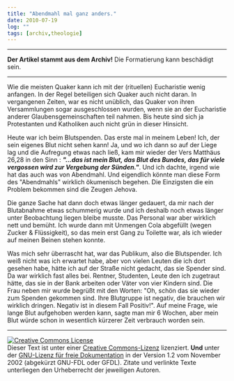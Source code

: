 ```yaml
---
title: "Abendmahl mal ganz anders."
date: 2010-07-19
log: ""
tags: [archiv,theologie]
---
```

<hr><b>Der Artikel stammt aus dem Archiv!</b> Die Formatierung kann beschädigt sein.<hr>

<p>Wie die meisten Quaker kann ich mit der (rituellen) Eucharistie wenig anfangen. In der Regel beteiligen sich Quaker auch nicht daran. In vergangenen Zeiten, war es nicht unüblich, das Quaker von ihren Versammlungen sogar ausgeschlossen wurden, wenn sie an der Eucharistie anderer Glaubensgemeinschaften teil nahmen.  Bis heute sind sich ja Protestanten und Katholiken auch nicht grün in dieser Hinsicht.</p>

<p>Heute war ich beim Blutspenden. Das erste mal in meinem Leben! Ich, der sein eigenes Blut nicht sehen kann! Ja, und wo ich dann so auf der Liege lag und die Aufregung etwas nach ließ, kam mir wieder der Vers Matthäus 26,28 in den Sinn : <b><i>"...das ist mein Blut, das Blut des Bundes, das für viele vergossen wird zur Vergebung der Sünden."</i></b>. Und ich dachte, irgend wie hat das auch was von Abendmahl. Und eigendlich könnte man diese Form des "Abendmahls" wirklich ökumenisch begehen. Die Einzigsten die ein Problem bekommen sind die Zeugen Jehova.  </p>

<p>Die ganze Sache hat dann doch etwas länger gedauert, da mir nach der Blutabnahme etwas schummerig wurde und ich deshalb noch etwas länger unter Beobachtung liegen bleibe musste. Das Personal war aber wirklich nett und bemüht. Ich wurde dann mit Unmengen Cola abgefüllt (wegen Zucker & Flüssigkeit), so das mein erst Gang zu Toilette war, als ich wieder auf meinen Beinen stehen konnte. </p>

<p>Was mich sehr überrascht hat, war das Publikum, also die Blutspender. Ich weiß nicht was ich erwartet habe, aber von vielen Leuten die ich dort gesehen habe, hätte ich auf der Straße nicht gedacht, das sie Spender sind. Da war wirklich fast alles bei. Rentner, Studenten, Leute den ich zugetraut hätte, das sie in der Bank arbeiten oder Väter von vier Kindern sind. Die Frau neben mir wurde begrüßt mit den Worten: "Oh, schön das sie wieder zum Spenden gekommen sind. Ihre Blutgruppe ist negativ, die brauchen wir wirklich dringen. Negativ ist in diesem Fall Positiv!". Auf meine Frage, wie lange Blut aufgehoben werden kann, sagte man mir 6 Wochen, aber mein Blut würde schon in wesentlich kürzerer Zeit verbrauch worden sein. </p>


<hr />
<p><a rel="license" href="http://creativecommons.org/licenses/by-sa/3.0/de/"><img alt="Creative Commons License" style="border-width: 0pt;" src="http://i.creativecommons.org/l/by-sa/3.0/de/88x31.png" /></a><br />
Dieser <span xmlns:dc="http://purl.org/dc/elements/1.1/" href="http://purl.org/dc/dcmitype/Text" rel="dc:type">Text</span> ist unter einer <a rel="license" href="http://creativecommons.org/licenses/by-sa/3.0/de/">Creative Commons-Lizenz</a> lizenziert. <b>Und</b> unter der <a href="http://de.wikipedia.org/wiki/GFDL">GNU-Lizenz f&uuml;r freie Dokumentation</a> in der Version 1.2 vom November 2002 (abgek&uuml;rzt GNU-FDL oder GFDL). Zitate und verlinkte Texte unterliegen den Urheberrecht der jeweiligen Autoren.</p>

 
